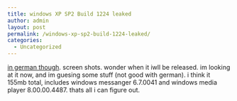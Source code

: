 ```yaml
---
title: windows XP SP2 Build 1224 leaked
author: admin
layout: post
permalink: /windows-xp-sp2-build-1224-leaked/
categories:
  - Uncategorized
---
```

[in german though][1]. screen shots. wonder when it iwll be released. im looking at it now, and im guesing some stuff (not good with german). i think it 155mb total, includes windows messanger 6.7.0041 and windows media player 8.00.00.4487. thats all i can figure out.

 [1]: http://www.winfuture.de/index.php?page=wfv4/news/news-showspec.php&news_id=10302#